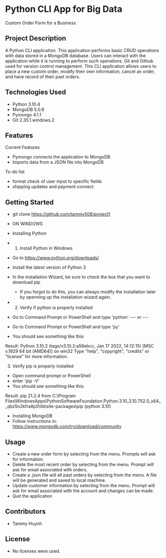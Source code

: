 # Python CLI App for Big Data
Custom Order Form for a Business

## Project Description

A Python CLI application. This application performs basic CRUD operations with data stored in a MongoDB database. Users can interact with the application while it is running to perform such operations. Git and Github used for version control management.
This CLI application allows users to place a new custom order, modify their own information, cancel an order, and have record of their past orders.

## Technologies Used

- Python 3.10.4
- MongoDB 5.0.8
- Pymongo 4.1.1
- Git 2.35.1.windows.2

## Features

Current Features
- Pymongo connects the application to MongoDB
- Imports data from a JSON file into MongoDB

To-do list
- format check of user input to specific fields
- shipping updates and payment connect

## Getting Started
- git clone https://github.com/tammy508/project1

- ON WINDOWS 

- Installing Python
- 1. Install Python in Windows
- Go to https://www.python.org/downloads/
- Install the latest version of Python 3
- In the installation Wizard, be sure to check the box that you want to download pip
	- If you forgot to do this, you can always modify the installation later by openning up the installation wizard again.

- 2. Verify if python is properly installed
- Go to Command Prompt or PowerShell and type 'python'
	--- or ---
- Go to Command Prompt or PowerShell and type 'py'
- You should see something like this:

Result: Python 3.10.2 (tags/v3.10.2:a58ebcc, Jan 17 2022, 14:12:15) [MSC v.1929 64 bit (AMD64)] on win32
Type "help", "copyright", "credits" or "license" for more information.
>>>

3. Verify pip is properly installed
- Open command prompt or PowerShell
- enter 'pip -V'
- You should see something like this:

Result: pip 21.2.4 from C:\Program Files\WindowsApps\PythonSoftwareFoundation.Python.3.10_3.10.752.0_x64__qbz5n2kfra8p0\lib\site-packages\pip (python 3.10)

- Installing MongoDB
- Follow instructions in: https://www.mongodb.com/try/download/community

## Usage
- Create a new order form by selecting from the menu. Prompts will ask for information.
- Delete the most recent order by selecting from the menu. Prompt will ask for email associated with orders.
- Create a .json file will all past orders by selecting from the menu. A file will be generated and saved to local machine.
- Update customer information by selecting from the menu. Prompt will ask for email associated with the account and changes can be made.
- Quit the application

## Contributors
- Tammy Huynh


## License
- No licenses were used.

